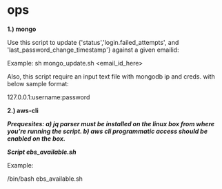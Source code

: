 # ops

**1.) mongo**


Use this script to update {'status','login.failed_attempts', and 'last_password_change_timestamp'} against a given emailid:

Example: 
sh mongo_update.sh <email_id_here>

Also, this script require an input text file with mongodb ip and creds. with below sample format: 

127.0.0.1:username:password


**2.) aws-cli**

***Prequesites: 
a) jq parser must be installed on the linux box from where you're running the script.
       b) aws cli programmatic access should be enabled on the box.***

***Script ebs_available.sh***

Example: 

/bin/bash ebs_available.sh







